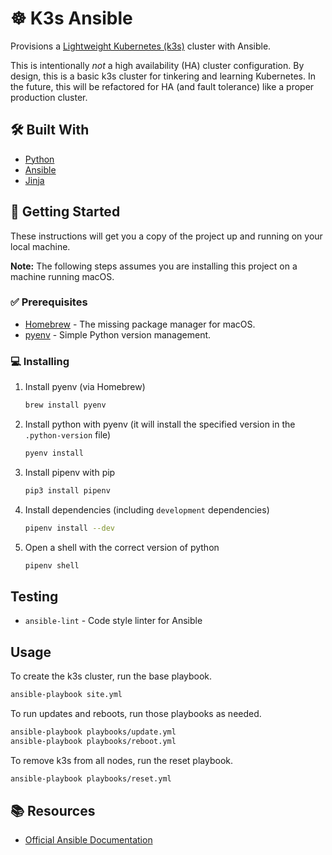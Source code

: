 # ☸️ K3s Ansible

Provisions a [Lightweight Kubernetes (k3s)](https://k3s.io/) cluster with Ansible.

This is intentionally _not_ a high availability (HA) cluster configuration. By design, this is a basic k3s cluster for
tinkering and learning Kubernetes. In the future, this will be refactored for HA (and fault tolerance) like a proper
production cluster.

## 🛠️ Built With

*   [Python](https://www.python.org/)
*   [Ansible](https://www.ansible.com/)
*   [Jinja](https://jinja.palletsprojects.com/)

## 🚀 Getting Started

These instructions will get you a copy of the project up and running on your local machine.

**Note:** The following steps assumes you are installing this project on a machine running macOS.

### ✅ Prerequisites

*   [Homebrew](https://brew.sh/) - The missing package manager for macOS.
*   [pyenv](https://github.com/pyenv/pyenv/) - Simple Python version management.

### 💻 Installing

1.  Install pyenv (via Homebrew)

    ```sh
    brew install pyenv
    ```

2.  Install python with pyenv (it will install the specified version in the `.python-version` file)

    ```sh
    pyenv install
    ```

3.  Install pipenv with pip

    ```sh
    pip3 install pipenv
    ```

4.  Install dependencies (including `development` dependencies)

    ```sh
    pipenv install --dev
    ```

5.  Open a shell with the correct version of python

    ```sh
    pipenv shell
    ```

## Testing

*   `ansible-lint` - Code style linter for Ansible

## Usage

To create the k3s cluster, run the base playbook.

```sh
ansible-playbook site.yml
```

To run updates and reboots, run those playbooks as needed.

```sh
ansible-playbook playbooks/update.yml
ansible-playbook playbooks/reboot.yml
```

To remove k3s from all nodes, run the reset playbook.

```sh
ansible-playbook playbooks/reset.yml
```

## 📚 Resources

*   [Official Ansible Documentation](https://docs.ansible.com/)
